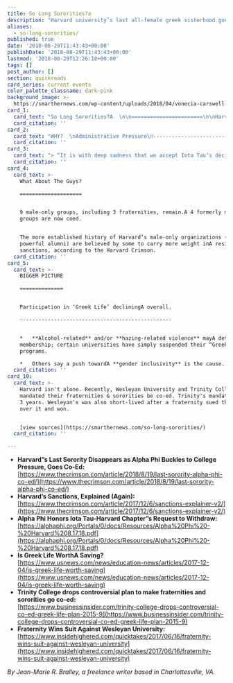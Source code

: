 ```yaml
---
title: So Long Sororities?a
description: "Harvard university’s last all-female greek sisterhood goes co-ed due to administrative pressures."
aliases:
  - so-long-sororities/
published: true
date: '2018-08-29T11:43:43+00:00'
publishDate: '2018-08-29T11:43:43+00:00'
lastmod: '2018-08-29T12:26:18+00:00'
tags: []
post_author: []
section: quickreads
card_series: current events
color_palette_classname: dark-pink
background_image: >-
  https://smarthernews.com/wp-content/uploads/2018/04/vonecia-carswell-613625-unsplash-scaled.jpg
card_1:
  card_text: "So Long Sororities?A  \n\n=======================\n\nHarvard University’s last all-female Greek sisterhood goes co-ed."
  card_citation: ''
card_2:
  card_text: "WHY?  \nAdministrative Pressure\n------------------------------\n\nIn 2016, Harvard said it would prevent Class of 2021 members of single-gender groups from holding student leadership roles, receiving endorsements for fellowships, & becoming varsity captains.\n\nAccordingly, Alpha Phi, Harvard’s last remaining Greek sorority, has become the co-ed group, ‘**The Ivy**.”"
  card_citation: ''
card_3:
  card_text: "> “It is with deep sadness that we accept Iota Tau’s decision to cease activities. New sanctions put in place by Harvard University placed our members in an untenable conflict a\x13 to choose between their supportive, empowering women-only space and external scholastic and leadership opportunities.”\n> \n> Renee Zainer, Alpha Phi International President and Chairman of the International Executive Board"
  card_citation: ''
card_4:
  card_text: >-
    What About The Guys?

    ====================


    9 male-only groups, including 3 fraternities, remain.A 4 formerly male-only
    groups are now coed.


    The more established history of Harvard’s male-only organizations (and their
    powerful alumni) are believed by some to carry more weight inA resisting the
    sanctions, according to the Harvard Crimson.
  card_citation: ''
card_5:
  card_text: >-
    BIGGER PICTURE

    ==============


    Participation in ‘Greek Life’ decliningA overall.

    -------------------------------------------------


    *   **Alcohol-related** and/or **hazing-related violence** mayA deter
    membership; certain universities have simply suspended their “Greek Life”
    programs.

    *   Others say a push towardA **gender inclusivity** is the cause.
  card_citation: ''
card_10:
  card_text: >-
    Harvard isn't alone. Recently, Wesleyan University and Trinity College
    mandated their fraternities & sororities be co-ed. Trinity's mandate lasted
    3 years. Wesleyan's was also short-lived after a fraternity sued the school
    over it and won.


    [view sources](https://smarthernews.com/so-long-sororities/)
  card_citation: ''

---
```

*   **Harvard”s Last Sorority Disappears as Alpha Phi Buckles to College Pressure, Goes Co-Ed:**  
    [https://www.thecrimson.com/article/2018/8/19/last-sorority-alpha-phi-co-ed/](https://www.thecrimson.com/article/2018/8/19/last-sorority-alpha-phi-co-ed/)
*   **Harvard’s Sanctions, Explained (Again):**  
    [https://www.thecrimson.com/article/2017/12/6/sanctions-explainer-v2/](https://www.thecrimson.com/article/2017/12/6/sanctions-explainer-v2/)
*   **Alpha Phi Honors Iota Tau-Harvard Chapter”s Request to Withdraw:**  
    [https://alphaphi.org/Portals/0/docs/Resources/Alpha%20Phi%20-%20Harvard%208.17.18.pdf](https://alphaphi.org/Portals/0/docs/Resources/Alpha%20Phi%20-%20Harvard%208.17.18.pdf)
*   **Is Greek Life WorthA Saving?**  
    [https://www.usnews.com/news/education-news/articles/2017-12-04/is-greek-life-worth-saving](https://www.usnews.com/news/education-news/articles/2017-12-04/is-greek-life-worth-saving)
*   **Trinity College drops controversial plan to make fraternities and sororities go co-ed:**  
    [https://www.businessinsider.com/trinity-college-drops-controversial-co-ed-greek-life-plan-2015-9](https://www.businessinsider.com/trinity-college-drops-controversial-co-ed-greek-life-plan-2015-9)
*   **Fraternity Wins Suit Against Wesleyan University:**  
    [https://www.insidehighered.com/quicktakes/2017/06/16/fraternity-wins-suit-against-wesleyan-university](https://www.insidehighered.com/quicktakes/2017/06/16/fraternity-wins-suit-against-wesleyan-university)

_By Jean-Marie R. Bralley, a freelance writer based in Charlottesville, VA._